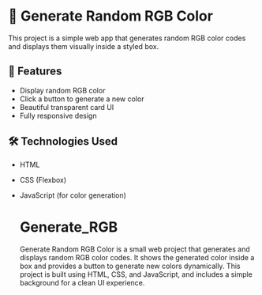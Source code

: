 # 🎨 Generate Random RGB Color

This project is a simple web app that generates random RGB color codes and displays them visually inside a styled box.  

## 🚀 Features
- Display random RGB color
- Click a button to generate a new color
- Beautiful transparent card UI
- Fully responsive design

## 🛠️ Technologies Used
- HTML
- CSS (Flexbox)
- JavaScript (for color generation)
  
  # Generate_RGB
  Generate Random RGB Color is a small web project that generates and displays random RGB color codes. It shows the generated color inside a box and provides a button to generate new colors dynamically. This 
  project is built using HTML, CSS, and JavaScript, and includes a simple background for a clean UI experience.
